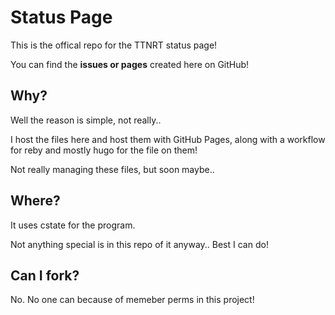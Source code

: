 # Status Page

This is the offical repo for the TTNRT status page!

You can find the **issues or pages** created here on GitHub!

## Why?

Well the reason is simple, not really..

I host the files here and host them with GitHub Pages, along with a workflow for reby and mostly hugo for the file on them!

Not really managing these files, but soon maybe..

## Where?

It uses cstate for the program.

Not anything special is in this repo of it anyway.. Best I can do!

## Can I fork?

No. No one can because of memeber perms in this project!
